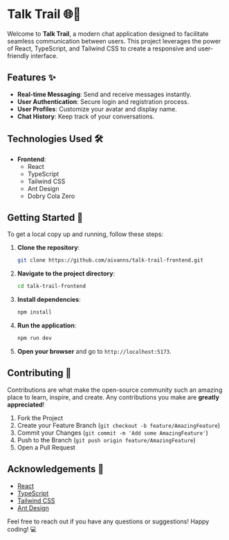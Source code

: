 # Talk Trail 🌐💬

Welcome to **Talk Trail**, a modern chat application designed to facilitate seamless communication between users. This project leverages the power of React, TypeScript, and Tailwind CSS to create a responsive and user-friendly interface.

## Features ✨

- **Real-time Messaging**: Send and receive messages instantly.
- **User Authentication**: Secure login and registration process.
- **User Profiles**: Customize your avatar and display name.
- **Chat History**: Keep track of your conversations.

## Technologies Used 🛠️

- **Frontend**: 
  - React
  - TypeScript
  - Tailwind CSS
  - Ant Design
  - Dobry Cola Zero

## Getting Started 🚀

To get a local copy up and running, follow these steps:

1. **Clone the repository**:
   ```bash
   git clone https://github.com/aivanns/talk-trail-frontend.git
   ```

2. **Navigate to the project directory**:
   ```bash
   cd talk-trail-frontend
   ```

3. **Install dependencies**:
   ```bash
   npm install
   ```

4. **Run the application**:
   ```bash
   npm run dev
   ```

5. **Open your browser** and go to `http://localhost:5173`.

## Contributing 🤝

Contributions are what make the open-source community such an amazing place to learn, inspire, and create. Any contributions you make are **greatly appreciated**!

1. Fork the Project
2. Create your Feature Branch (`git checkout -b feature/AmazingFeature`)
3. Commit your Changes (`git commit -m 'Add some AmazingFeature'`)
4. Push to the Branch (`git push origin feature/AmazingFeature`)
5. Open a Pull Request

## Acknowledgements 🙏

- [React](https://reactjs.org/)
- [TypeScript](https://www.typescriptlang.org/)
- [Tailwind CSS](https://tailwindcss.com/)
- [Ant Design](https://ant.design/)

Feel free to reach out if you have any questions or suggestions! Happy coding! 💻
